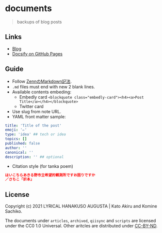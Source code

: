 # documents

> backups of blog posts

## Links

- [Blog](https://lyrikuso.netlify.app/)
- [Docsify on GitHub Pages](https://paithiov909.github.io/documents/)

## Guide

- Follow [ZennのMarkdown記法](https://zenn.dev/zenn/articles/markdown-guide).
- `.md` files must end with new 2 blank lines.
- Available contents embeding:
  - Embedly card `<blockquote class="embedly-card"><h4><a>Post Title</a></h4></blockquote>`
  - Twitter card
- Use slug from note URL.
- YAML front matter sample:

``` yaml
title: 'Title of the post'
emoji: '✏️'
type: 'idea' ## tech or idea
topics: []
published: false
author: ''
canonical: ''
description: '' ## optional
```

- Citation style (for tanka poem)

``` json
はいこちらあきる野市立希望的観測所ですお困りですか
／さちこ「折本」
```

## License

Copyright \(c\) 2021 LYRICAL HANAKUSO AUGUSTA | Kato Akiru and Komine Sachiko.

The documents under `articles`, `archived`, `qiisync` and `scripts` are licensed under the CC0 1.0 Universal.
Other aritcles are distributed under [CC-BY-ND](https://creativecommons.org/licenses/by-nd/4.0/deed.ja).

